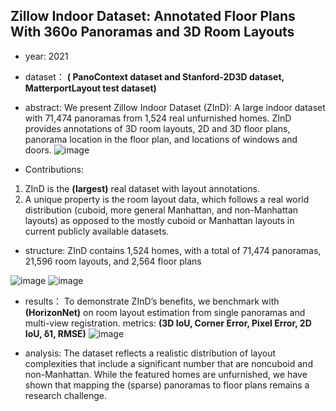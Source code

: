 ## Zillow Indoor Dataset: Annotated Floor Plans With 360o Panoramas and 3D Room Layouts

- year: 2021

- dataset：  **( PanoContext dataset and Stanford-2D3D dataset, MatterportLayout test dataset)**  

- abstract: We present Zillow Indoor Dataset (ZInD): A large indoor dataset with 71,474 panoramas from 1,524 real unfurnished homes. ZInD provides annotations of 3D room layouts, 2D and 3D floor plans, panorama location in the floor plan, and locations of windows and doors.
![image](https://github.com/VLISLAB/360-DL-Survey/blob/main/Images/ZInDabstract.png)

- Contributions:

1) ZInD is the **(largest)** real dataset with layout annotations.
2) A unique property is the room layout data, which follows a real world distribution (cuboid, more general Manhattan, and non-Manhattan layouts) as opposed to the mostly cuboid or Manhattan layouts in current publicly available datasets.

- structure:
ZInD contains 1,524 homes, with a total of 71,474 panoramas, 21,596 room layouts, and 2,564 floor plans

![image](https://github.com/VLISLAB/360-DL-Survey/blob/main/Images/ZInDstructure.png)
![image](https://github.com/VLISLAB/360-DL-Survey/blob/main/Images/ZInDdataset.png)


- results：
To demonstrate ZInD’s benefits, we benchmark with **(HorizonNet)** on room layout estimation from single panoramas and multi-view registration.
metrics: **(3D IoU, Corner Error, Pixel Error, 2D IoU, δ1, RMSE)**
![image](https://github.com/VLISLAB/360-DL-Survey/blob/main/Images/ZInDresult.png)


- analysis: The dataset reflects a realistic distribution of layout complexities that include a significant number that are noncuboid and non-Manhattan. While the featured homes are unfurnished, we have shown that mapping the (sparse) panoramas to floor plans remains a research challenge.
